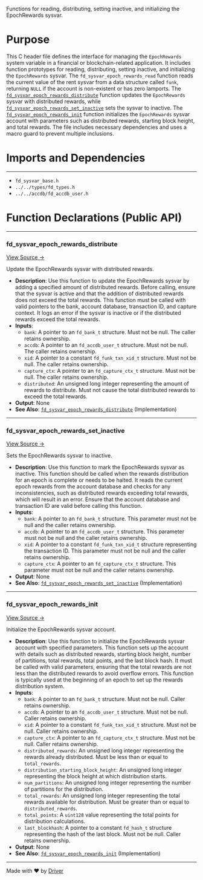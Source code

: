 <!--------------------------------------------------------------------------------->
<!-- IMPORTANT: This file is auto-generated by Driver (https://driver.ai). -------->
<!-- Manual edits may be overwritten on future commits. --------------------------->
<!--------------------------------------------------------------------------------->

Functions for reading, distributing, setting inactive, and initializing the EpochRewards sysvar.

# Purpose
This C header file defines the interface for managing the `EpochRewards` system variable in a financial or blockchain-related application. It includes function prototypes for reading, distributing, setting inactive, and initializing the `EpochRewards` sysvar. The `fd_sysvar_epoch_rewards_read` function reads the current value of the rent sysvar from a data structure called `funk`, returning `NULL` if the account is non-existent or has zero lamports. The [`fd_sysvar_epoch_rewards_distribute`](<#fd_sysvar_epoch_rewards_distribute>) function updates the `EpochRewards` sysvar with distributed rewards, while [`fd_sysvar_epoch_rewards_set_inactive`](<#fd_sysvar_epoch_rewards_set_inactive>) sets the sysvar to inactive. The [`fd_sysvar_epoch_rewards_init`](<#fd_sysvar_epoch_rewards_init>) function initializes the `EpochRewards` sysvar account with parameters such as distributed rewards, starting block height, and total rewards. The file includes necessary dependencies and uses a macro guard to prevent multiple inclusions.
# Imports and Dependencies

---
- `fd_sysvar_base.h`
- `../../types/fd_types.h`
- `../../accdb/fd_accdb_user.h`


# Function Declarations (Public API)

---
### fd\_sysvar\_epoch\_rewards\_distribute<!-- {{#callable_declaration:fd_sysvar_epoch_rewards_distribute}} -->
[View Source →](<../../../../../../src/flamenco/runtime/sysvar/fd_sysvar_epoch_rewards.h#L22>)

Update the EpochRewards sysvar with distributed rewards.
- **Description**: Use this function to update the EpochRewards sysvar by adding a specified amount of distributed rewards. Before calling, ensure that the sysvar is active and that the addition of distributed rewards does not exceed the total rewards. This function must be called with valid pointers to the bank, account database, transaction ID, and capture context. It logs an error if the sysvar is inactive or if the distributed rewards exceed the total rewards.
- **Inputs**:
    - `bank`: A pointer to an `fd_bank_t` structure. Must not be null. The caller retains ownership.
    - `accdb`: A pointer to an `fd_accdb_user_t` structure. Must not be null. The caller retains ownership.
    - `xid`: A pointer to a constant `fd_funk_txn_xid_t` structure. Must not be null. The caller retains ownership.
    - `capture_ctx`: A pointer to an `fd_capture_ctx_t` structure. Must not be null. The caller retains ownership.
    - `distributed`: An unsigned long integer representing the amount of rewards to distribute. Must not cause the total distributed rewards to exceed the total rewards.
- **Output**: None
- **See Also**: [`fd_sysvar_epoch_rewards_distribute`](<fd_sysvar_epoch_rewards.c.md#fd_sysvar_epoch_rewards_distribute>)  (Implementation)


---
### fd\_sysvar\_epoch\_rewards\_set\_inactive<!-- {{#callable_declaration:fd_sysvar_epoch_rewards_set_inactive}} -->
[View Source →](<../../../../../../src/flamenco/runtime/sysvar/fd_sysvar_epoch_rewards.h#L32>)

Sets the EpochRewards sysvar to inactive.
- **Description**: Use this function to mark the EpochRewards sysvar as inactive. This function should be called when the rewards distribution for an epoch is complete or needs to be halted. It reads the current epoch rewards from the account database and checks for any inconsistencies, such as distributed rewards exceeding total rewards, which will result in an error. Ensure that the account database and transaction ID are valid before calling this function.
- **Inputs**:
    - `bank`: A pointer to an `fd_bank_t` structure. This parameter must not be null and the caller retains ownership.
    - `accdb`: A pointer to an `fd_accdb_user_t` structure. This parameter must not be null and the caller retains ownership.
    - `xid`: A pointer to a constant `fd_funk_txn_xid_t` structure representing the transaction ID. This parameter must not be null and the caller retains ownership.
    - `capture_ctx`: A pointer to an `fd_capture_ctx_t` structure. This parameter must not be null and the caller retains ownership.
- **Output**: None
- **See Also**: [`fd_sysvar_epoch_rewards_set_inactive`](<fd_sysvar_epoch_rewards.c.md#fd_sysvar_epoch_rewards_set_inactive>)  (Implementation)


---
### fd\_sysvar\_epoch\_rewards\_init<!-- {{#callable_declaration:fd_sysvar_epoch_rewards_init}} -->
[View Source →](<../../../../../../src/flamenco/runtime/sysvar/fd_sysvar_epoch_rewards.h#L41>)

Initialize the EpochRewards sysvar account.
- **Description**: Use this function to initialize the EpochRewards sysvar account with specified parameters. This function sets up the account with details such as distributed rewards, starting block height, number of partitions, total rewards, total points, and the last block hash. It must be called with valid parameters, ensuring that the total rewards are not less than the distributed rewards to avoid overflow errors. This function is typically used at the beginning of an epoch to set up the rewards distribution system.
- **Inputs**:
    - `bank`: A pointer to an `fd_bank_t` structure. Must not be null. Caller retains ownership.
    - `accdb`: A pointer to an `fd_accdb_user_t` structure. Must not be null. Caller retains ownership.
    - `xid`: A pointer to a constant `fd_funk_txn_xid_t` structure. Must not be null. Caller retains ownership.
    - `capture_ctx`: A pointer to an `fd_capture_ctx_t` structure. Must not be null. Caller retains ownership.
    - `distributed_rewards`: An unsigned long integer representing the rewards already distributed. Must be less than or equal to `total_rewards`.
    - `distribution_starting_block_height`: An unsigned long integer representing the block height at which distribution starts.
    - `num_partitions`: An unsigned long integer representing the number of partitions for the distribution.
    - `total_rewards`: An unsigned long integer representing the total rewards available for distribution. Must be greater than or equal to `distributed_rewards`.
    - `total_points`: A `uint128` value representing the total points for distribution calculations.
    - `last_blockhash`: A pointer to a constant `fd_hash_t` structure representing the hash of the last block. Must not be null. Caller retains ownership.
- **Output**: None
- **See Also**: [`fd_sysvar_epoch_rewards_init`](<fd_sysvar_epoch_rewards.c.md#fd_sysvar_epoch_rewards_init>)  (Implementation)



---
Made with ❤️ by [Driver](https://www.driver.ai/)